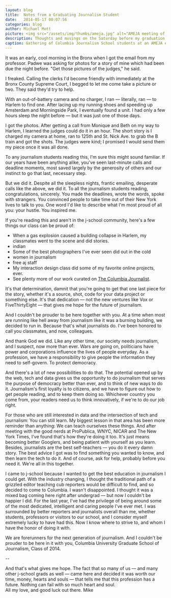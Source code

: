 ```yaml
---
layout: blog
title:  Notes from a Graduating Journalism Student
date:   2014-05-17 00:07:56
categories: blog
author: Michael Mott
picture: <img src="/assets/img/thumbs/ameja.jpg" alt="AMEJA meeting of j-school students." width="500">
description: Thoughts and musings on the Saturday before my graduation from Columbia's School of Journalism. Warning — Sap ahead.
caption: Gathering of Columbia Journalism School students at an AMEJA event. Photo by Damien Spleeters.
---
```


It was an early, cool morning in the Bronx when I got the email from my professor. Padwe was asking for photos for a story of mine which had been due the night before. "Get those pictures of the judges," he said.

I freaked. Calling the clerks I'd become friendly with immediately at the Bronx County Supreme Court, I begged to let me come take a picture or two. They said they'd try to help.

With an out-of-battery camera and no charger, I ran — literally, ran — to Harlem to find one. After lacing up my running shoes and speeding up Amsterdam and Morningside Park, I eventually found a unit. I had only a few hours sleep the night before — but it was just one of those days.

I got the photos. After getting a call from Monique and Beth on my way to Harlem, I learned the judges could do it in an hour. The short story is I charged my camera at home, ran to 125th and St. Nick Ave. to grab the B train and got the shots. The judges were kind; I promised I would send them my piece once it was all done.

To any journalism students reading this, I'm sure this might sound familiar. If our years have been anything alike, you've seen last-minute calls and deadline moments, most saved largely by the generosity of others and our instinct to go that last, necessary step.

But we did it. Despite all the sleepless nights, frantic emailing, desperate calls like the above, we did it. To all the journalism students reading, congratulations, sincerely. You made the deadlines, wrote the words, spoke with strangers. You convinced people to take time out of their New York lives to talk to you. One word I'd like to describe what I'm most proud of all you: your hustle. You inspired me.

If you're reading this and aren't in the j-school community, here's a few things our class can be proud of: 

<ul>
	<li>When a gas explosion caused a building collapse in Harlem, my classmates went to the scene and did stories.</li>
	<li>indian</li>
	<li>Some of the best photographers I've ever seen did out in the cold</li>
	<li>women in journalism</li>
	<li>free aj staff</li>
	<li>My interaction design class did some of my favorite online projects, ever.</li>
	<li>See plenty more of our work curated on <a href="http://www.columbiajournalist.org/">The Columbia Journalist</a>.</li>
</ul>

It's that determination, damnit that you're going to get that one last piece for the story, whether it's a source, shot, code for your data project or something else. It's that dedication — not the new ventures like Vox or FiveThirtyEight — that gives me hope for the future of journalism.

And I couldn't be prouder to be here together with you. At a time when most are running like hell away from journalism like it was a burning building, we decided to run in. Because that's what journalists do. I've been honored to call you classmates, and now, colleagues.

And thank God we did. Like any other time, our society needs journalism, and I suspect, now more than ever. Wars are going on, politicians have power and corporations influence the lives of people everyday. As a profession, we have a responsibility to give people the information they need to self-govern. To protect democracy. 

And there's a lot of new possibilities to do that. The potential opened up by the web, tech and data gives us the opportunity to do journalism that serves the purpose of democracy better than ever, and to think of new ways to do it. Journalism's first loyalty is to citizens, and we have to figure out how to get people reading, and to keep them doing so. Whichever country you come from, your readers need us to think innovatively, if we're to do our job right.

For those who are still interested in data and the intersection of tech and journalism: You can still learn. My biggest lesson in that area has been more reminder than anything: We can teach ourselves these things. And after meeting with the good nerds at ProPublica, WNYC, NICAR and The New York Times, I've found that's how they're doing it too. It's just means becoming better Googlers, and being patient with yourself as you learn. Besides, journalists are the best self-teachers — you do it every damn story. The best advice I got was to find something you wanted to know, and then learn the tech to do it. And of course, ask for help, probably before you need it. We're all in this together.

I came to j-school because I wanted to get the best education in journalism I could get. With the industry changing, I thought the traditional path of a grizzled editor teaching cub reporters would be difficult to find, and so decided to come to Columbia. I wasn't disappointed. I thought it was a mixed bag coming here right after undergrad — but now I couldn't be happier I did. For the last year, I've had the privilege of being around some of the most dedicated, intelligent and caring people I've ever met. I was surrounded by better reporters and journalists overall than me, whether students, professors or visitors to our school, and I consider myself extremely lucky to have had this. Now I know where to strive to, and whom I have the honor of doing it with.

We are forerunners for the next generation of journalism. And I couldn't be prouder to be here in it with you, Columbia University Graduate School of Journalism, Class of 2014.


--

And that's what gives me hope. The fact that so many of us — and many other j-school grads as well — came here and decided it was worth our time, money, hearts and souls — that tells me that this profession has a future. Nothing can fail with so much heart and soul.  
All my love, and good luck out there.
Mike